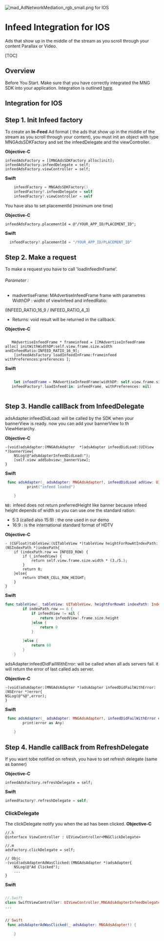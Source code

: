 ![mad_AdNetworkMediation_rgb_small.png](https://bitbucket.org/repo/GyRXRR/images/3981639300-mad_AdNetworkMediation_rgb_small.png) for IOS


# Infeed Integration for IOS
Ads that show up in the middle of the stream as you scroll through your content Parallax or Video.

[TOC]


## Overview
Before You Start. Make sure that you have correctly integrated the MNG SDK into your application. Integration is outlined [here](https://bitbucket.org/mngcorp/mngads-demo-ios/wiki/setup).

## Integration for IOS

## Step 1. Init Infeed factory

To create an **In-Feed** Ad format ( the ads that show up in the middle of the stream as you scroll through your content), you must init an object with type MNGAdsSDKFactory and set the infeedDelegate and the viewController.

**Objective-C**

```objc
infeedAdsFactory = [[MNGAdsSDKFactory alloc]init];
infeedAdsFactory.infeedDelegate = self;
infeedAdsFactory.viewController = self;
```

**Swift**

```swift
    infeedFactory = MNGAdsSDKFactory()
    infeedFactory?.infeedDelegate = self
    infeedFactory?.viewController = self
```
You have also to set placementId (minimum one time)

**Objective-C**

```objc
infeedAdsFactory.placementId = @"/YOUR_APP_ID/PLACEMENT_ID";

```
**Swift**

```swift
  infeedFactory?.placementId = "/YOUR_APP_ID/PLACEMENT_ID"

```
## Step 2. Make a request
To make a request you have to call 'loadInfeedInFrame'. 

###### Parameter :

 - madvertiseFrame: MAdvertiseInfeedFrame  frame with parametres  WidthDP : widht of viewInfeed and infeedRatio:

(INFEED_RATIO_16_9 / INFEED_RATIO_4_3) 

 
  - Returns: void result will be returned in the callback.

  
**Objective-C**
 
```objc
 
   MAdvertiseInfeedFrame * frameinfeed = [[MAdvertiseInfeedFrame alloc] initWithWidthDP:self.view.frame.size.width andInfeedRatio:INFEED_RATIO_16_9];
    [infeedAdsFactory loadInfeedInFrame:frameinfeed withPreferences:preferences ];
```
**Swift**

 
```Swift
 
    let infeedFrame = MAdvertiseInfeedFrame(widthDP: self.view.frame.size.width, andInfeedRatio:INFEED_RATIO_16_9)
   infeedFactory?.loadInfeed(in: infeedFrame, withPreferences: nil)
   
```


## Step 3. Handle callBack from InfeedDelegate
adsAdapter:infeedDidLoad: will be called by the SDK when your bannerView is ready. now you can add your bannerView to th ViewHierarchy.

**Objective-C**

```objc
-(void)adsAdapter:(MNGAdsAdapter  *)adsAdapter infeedDidLoad:(UIView  *)bannerView{
    NSLog(@"adsAdapterInfeedDidLoad:");
    [self.view addSubview:_bannerView];
}
```

**Swift**

```Swift
 func adsAdapter(_ adsAdapter: MNGAdsAdapter!, infeedDidLoad adView: UIView!) {
          print("infeed loaded")
    
    }
```

`NB:` infeed does not return preferredHeight like banner because infeed height depends of width so you can use one the standard ration:

- 5:3 (called also 15:9) : the one used in our demo
- 16:9 : is the international standard format of HDTV


**Objective-C**

```objc
- (CGFloat)tableView:(UITableView *)tableView heightForRowAtIndexPath:(NSIndexPath *)indexPath{
    if (indexPath.row == INFEED_ROW) {
        if (_infeedView) {
            return self.view.frame.size.width * (3./5.);
        }
        return 0;
    }else{
        return OTHER_CELL_ROW_HEIGHT;
    }
}
```

**Swift**

```Swift
func tableView(_ tableView: UITableView, heightForRowAt indexPath: IndexPath) -> CGFloat {
        if indexPath.row == 6 {
            if infeedView != nil {
                return infeedView!.frame.size.height
            }else {
                return 0
            }
            
        }else {
            return 60
        }
    }
```

adsAdapter:infeedDidFailWithError: will be called when all ads servers fail. it will return the error of last called ads server.

**Objective-C**

```objc
-(void)adsAdapter:(MNGAdsAdapter *)adsAdapter infeedDidFailWithError:(NSError *)error{
NSLog(@"%@",error);
}
```

**Swift**

```Swift
 func adsAdapter(_ adsAdapter: MNGAdsAdapter!, infeedDidFailWithError error: Error!) {
        print(error as Any)
        
    }
```
## Step 4. Handle callBack from RefreshDelegate
If you want tobe notified on refresh, you have to set refresh delegate (same as banner)

**Objective-C**

```objc
infeedAdsFactory.refreshDelegate = self;
```
**Swift**

```Swift
infeedFactory?.refreshDelegate = self;
```

### ClickDelegate
The clickDelegate notify you when the ad has been clicked.
**Objective-C**

```objc
//.h
@interface ViewController : UIViewController<MNGClickDelegate>

//.m
adsFactory.clickDelegate = self;

// Objc
-(void)adsAdapterAdWasClicked:(MNGAdsAdapter *)adsAdapter{
    NSLog(@"Ad Clicked");
    ...
}

```

**Swift**

```Swift

//.Swift 
class SwiftViewController: UIViewController,MNGAdsAdapterInfeedDelegate,MNGClickDelegate
...


// Swift
 func adsAdapterAdWasClicked(_ adsAdapter: MNGAdsAdapter!) {
        
    }
    
```
